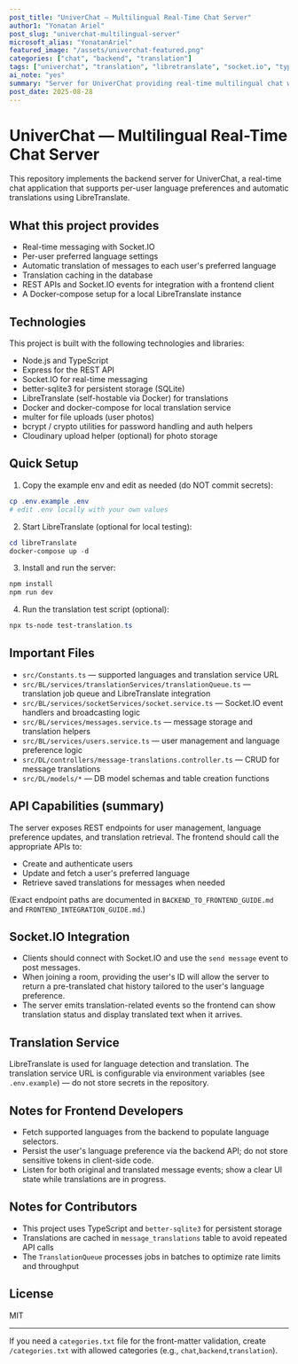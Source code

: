 ```yaml
---
post_title: "UniverChat — Multilingual Real-Time Chat Server"
author1: "Yonatan Ariel"
post_slug: "univerchat-multilingual-server"
microsoft_alias: "YonatanAriel"
featured_image: "/assets/univerchat-featured.png"
categories: ["chat", "backend", "translation"]
tags: ["univerchat", "translation", "libretranslate", "socket.io", "typescript"]
ai_note: "yes"
summary: "Server for UniverChat providing real-time multilingual chat with translations powered by LibreTranslate and Socket.IO. Includes APIs for language preferences and message translations."
post_date: 2025-08-28
---
```


# UniverChat — Multilingual Real-Time Chat Server

This repository implements the backend server for UniverChat, a real-time chat application that supports per-user language preferences and automatic translations using LibreTranslate.

## What this project provides

- Real-time messaging with Socket.IO
- Per-user preferred language settings
- Automatic translation of messages to each user's preferred language
- Translation caching in the database
- REST APIs and Socket.IO events for integration with a frontend client
- A Docker-compose setup for a local LibreTranslate instance

## Technologies

This project is built with the following technologies and libraries:

- Node.js and TypeScript
- Express for the REST API
- Socket.IO for real-time messaging
- better-sqlite3 for persistent storage (SQLite)
- LibreTranslate (self-hostable via Docker) for translations
- Docker and docker-compose for local translation service
- multer for file uploads (user photos)
- bcrypt / crypto utilities for password handling and auth helpers
- Cloudinary upload helper (optional) for photo storage

## Quick Setup

1. Copy the example env and edit as needed (do NOT commit secrets):

```powershell
cp .env.example .env
# edit .env locally with your own values
```

2. Start LibreTranslate (optional for local testing):

```powershell
cd libreTranslate
docker-compose up -d
```

3. Install and run the server:

```powershell
npm install
npm run dev
```

4. Run the translation test script (optional):

```powershell
npx ts-node test-translation.ts
```

## Important Files

- `src/Constants.ts` — supported languages and translation service URL
- `src/BL/services/translationServices/translationQueue.ts` — translation job queue and LibreTranslate integration
- `src/BL/services/socketServices/socket.service.ts` — Socket.IO event handlers and broadcasting logic
- `src/BL/services/messages.service.ts` — message storage and translation helpers
- `src/BL/services/users.service.ts` — user management and language preference logic
- `src/DL/controllers/message-translations.controller.ts` — CRUD for message translations
- `src/DL/models/*` — DB model schemas and table creation functions

## API Capabilities (summary)

The server exposes REST endpoints for user management, language preference updates, and translation retrieval. The frontend should call the appropriate APIs to:

- Create and authenticate users
- Update and fetch a user's preferred language
- Retrieve saved translations for messages when needed

(Exact endpoint paths are documented in `BACKEND_TO_FRONTEND_GUIDE.md` and `FRONTEND_INTEGRATION_GUIDE.md`.)

## Socket.IO Integration

- Clients should connect with Socket.IO and use the `send message` event to post messages.
- When joining a room, providing the user's ID will allow the server to return a pre-translated chat history tailored to the user's language preference.
- The server emits translation-related events so the frontend can show translation status and display translated text when it arrives.

## Translation Service

LibreTranslate is used for language detection and translation. The translation service URL is configurable via environment variables (see `.env.example`) — do not store secrets in the repository.

## Notes for Frontend Developers

- Fetch supported languages from the backend to populate language selectors.
- Persist the user's language preference via the backend API; do not store sensitive tokens in client-side code.
- Listen for both original and translated message events; show a clear UI state while translations are in progress.

## Notes for Contributors

- This project uses TypeScript and `better-sqlite3` for persistent storage
- Translations are cached in `message_translations` table to avoid repeated API calls
- The `TranslationQueue` processes jobs in batches to optimize rate limits and throughput

## License

MIT

---

If you need a `categories.txt` file for the front-matter validation, create `/categories.txt` with allowed categories (e.g., `chat`,`backend`,`translation`).
